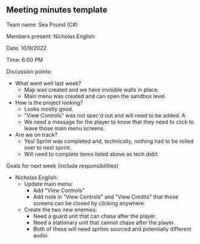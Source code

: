 

## Meeting minutes template

Team name: Sea Pound (C#)

Members present: Nicholas English

Date: 10/9/2022

Time: 6:00 PM

Discussion points: 

* What went well last week?
	* Map was created and we have invisible walls in place.
	* Main menu was created and can open the sandbox level.
* How is the project looking?
	* Looks mostly good. 
	* "View Controls" was not spec'd out and will need to be added. A
	* We need a message for the player to know that they need to click to leave those main menu screens.
* Are we on track?
	* Yes! Sprint was completed and, technically, nothing had to be rolled over to next sprint.
	* Will need to complete items listed above as tech debt.

Goals for next week (include responsibilities)

* Nicholas English:
	* Update main menu:
		* Add "View Controls"
		* Add note in "View Controls" and "View Credits" that those screens can be closed by clicking anywhere.
	* Create the two new enemies:
		* Need a guard unit that can chase after the player.
		* Need a stationary unit that cannot chase after the player.
		* Both of these will need sprites sourced and potentially different audio.